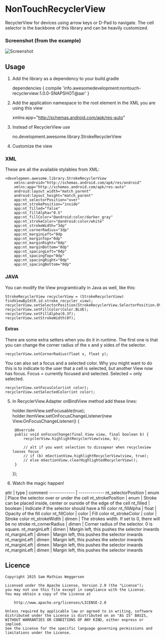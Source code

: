 # NonTouchRecyclerView
RecyclerView for devices using arrow keys or D-Pad to navigate. The cell selector is the backbone of this library and can be heavily customized.

### Screenshot (from the example)
![Screenshot](https://raw.githubusercontent.com/samyboy89/NonTouchRecyclerView/master/images/screenshot.png)

## Usage

1) Add the library as a dependency to your build.gradle

    dependencies {
        compile 'info.awesomedevelopment:nontouch-recyclerview:1.0.0-SNAPSHOT@aar'
    }
    
    
2) Add the application namespace to the root element in the XML you are using this view 

    xmlns:app="http://schemas.android.com/apk/res-auto"

3) Instead of RecyclerView use 

    no.development.awesome.library.StrokeRecyclerView

4) Customize the view
### XML
These are all the available stylables from XML:


    <developmen.awesome.library.StrokeRecyclerView
        xmlns:android="http://schemas.android.com/apk/res/android"
        xmlns:app="http://schemas.android.com/apk/res-auto"
        android:layout_width="match_parent"
        android:layout_height="match_parent"
        app:nt_selectorPosition="over"
        app:nt_strokePosition="inside"
        app:nt_filled="false"
        app:nt_fillAlpha="0.5"
        app:nt_fillColor="@android:color/darker_gray"
        app:nt_strokeColor="@android:color/white"
        app:nt_strokeWidth="3dp"
        app:nt_cornerRadius="3dp"
        app:nt_marginLeft="0dp
        app:nt_marginTop="0dp"
        app:nt_marginRight="0dp"
        app:nt_marginBottom="0dp"
        app:nt_spacingLeft="0dp"
        app:nt_spacingTop="0dp"
        app:nt_spacingRight="0dp"
        app:nt_spacingBottom="0dp"

### JAVA
You can modify the View programtically in Java as well, like this:

    StrokeRecyclerView recyclerView = (StrokeRecyclerView) findViewById(R.id.stroke_recycler_view);
    recyclerView.setSelectorPosition(StrokeRecyclerView.SelectorPosition.OVER);
    recyclerView.setFillColor(Color.BLUE);
    recyclerView.setFillAlpha(0.3f);
    recyclerView.setStrokeWidth(0f);

#### Extras
There are some extra setters when you do it in runtime. The first one is that you can change the corner radius of the x and y sides of the selector.

    recyclerView.setCornerRadius(float x, float y);
    
You can also set a focus and a selected color. Why you might want to do this is to indicate to the user that a cell is selected, but another View now has focus. Focus = currently focused and selected. Selected = only selected.

    recyclerView.setFocusColor(int color);
    recyclerView.setSelectedColor(int color);
    
5) In RecyclerView.Adapter onBindView method add these lines:

    holder.itemView.setFocusable(true);
    holder.itemView.setOnFocusChangeListener(new View.OnFocusChangeListener() {

        @Override
        public void onFocusChange(final View view, final boolean b) {
            recyclerView.highlightRecyclerView(view, b);
            
            // alt if you want selection to dissapear when recycleview looses focus
            // if (b) mSectionView.highlightRecyclerView(view, true);
            // else mSectionView.clearHighlightedRecyclerView();
        }
    });
    
6) Watch the magic happen!

attr  | type | comment
------------- | -------------
nt_selectorPosition  | enum | Place the selector over or under the cell
nt_strokePosition  | enum | Stroke can be placed inside, center or ourside of the edge of the cell
nt_filled | boolean | Indicate if the selector should have a fill color
nt_fillAlpha | float | Opacity of the fill color
nt_fillColor | color | Fill color
nt_strokeColor | color | Stroke color
nt_strokeWidth | dimen | The strokes width. If set to 0, there will be no stroke
nt_cornerRadius | dimen | Corner radius of the selector. 0 is square.
nt_marginLeft | dimen | Margin left, this pushes the selector inwards 
nt_marginLeft | dimen | Margin left, this pushes the selector inwards 
nt_marginLeft | dimen | Margin left, this pushes the selector inwards 
nt_marginLeft | dimen | Margin left, this pushes the selector inwards 
nt_marginLeft | dimen | Margin left, this pushes the selector inwards 
        <attr name="nt_strokeWidth" format="dimension"/>
        <attr name="nt_cornerRadius" format="dimension"/>
        <attr name="nt_marginLeft" format="dimension"/>
        <attr name="nt_marginTop" format="dimension"/>
        <attr name="nt_marginRight" format="dimension"/>
        <attr name="nt_marginBottom" format="dimension"/>
        <attr name="nt_spacingLeft" format="dimension"/>
        <attr name="nt_spacingTop" format="dimension"/>
        <attr name="nt_spacingRight" format="dimension"/>
        <attr name="nt_spacingBottom" format="dimension"/>
## Licence

    Copyright 2015 Sam Mathias Weggersen

    Licensed under the Apache License, Version 2.0 (the "License");
    you may not use this file except in compliance with the License.
    You may obtain a copy of the License at

        http://www.apache.org/licenses/LICENSE-2.0

    Unless required by applicable law or agreed to in writing, software
    distributed under the License is distributed on an "AS IS" BASIS,
    WITHOUT WARRANTIES OR CONDITIONS OF ANY KIND, either express or implied.
    See the License for the specific language governing permissions and
    limitations under the License.
